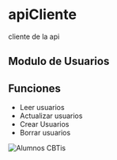 # apiCliente
cliente de la api

## Modulo de Usuarios

Funciones
--------------
* Leer usuarios
* Actualizar usuarios
* Crear Usuarios
* Borrar usuarios

![Alumnos CBTis](https://cbtis169.net/media/alumnos4.jpg)
